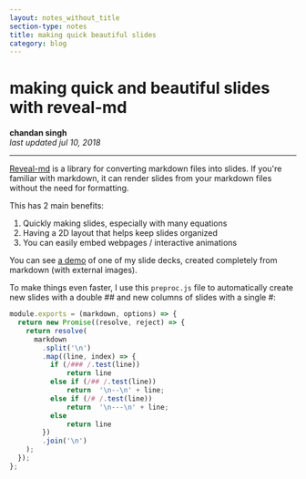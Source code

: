 ```yaml
---
layout: notes_without_title
section-type: notes
title: making quick beautiful slides
category: blog
---
```



# making quick and beautiful slides with reveal-md
**chandan singh**  
*last updated jul 10, 2018*

---

[Reveal-md](https://github.com/webpro/reveal-md) is a library for converting markdown files into slides. If you're familiar with markdown, it can render slides from your markdown files without the need for formatting.

This has 2 main benefits:

1. Quickly making slides, especially with many equations
2. Having a 2D layout that helps keep slides organized
3. You can easily embed webpages / interactive animations

You can see [a demo](https://csinva.github.io/pres/189/#/) of one of my slide decks, created completely from markdown (with external images). 

To make things even faster, I use this `preproc.js` file to automatically  create new slides with a double \## and new columns of slides with a single \#:

```javascript
module.exports = (markdown, options) => {
  return new Promise((resolve, reject) => {
    return resolve(
      markdown
        .split('\n')
        .map((line, index) => {
          if (/### /.test(line))
              return line
          else if (/## /.test(line)) 
              return  '\n--\n' + line;
          else if (/# /.test(line)) 
              return  '\n---\n' + line;
          else
              return line
        })
        .join('\n')
    );
  });
};
```